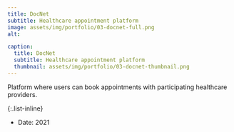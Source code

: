 ```yaml
---
title: DocNet
subtitle: Healthcare appointment platform 
image: assets/img/portfolio/03-docnet-full.png
alt: 

caption:
  title: DocNet
  subtitle: Healthcare appointment platform 
  thumbnail: assets/img/portfolio/03-docnet-thumbnail.png
---
```

Platform where users can book appointments with participating healthcare providers.

{:.list-inline}
- Date: 2021
